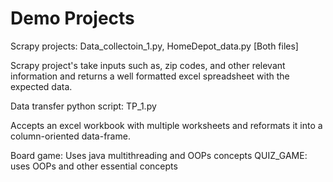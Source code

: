# Demo Projects

Scrapy projects: Data_collectoin_1.py, HomeDepot_data.py [Both files]

Scrapy project's take inputs such as, zip codes, and other relevant information and returns a well formatted excel spreadsheet with the expected data.


Data transfer python script: TP_1.py 

Accepts an excel workbook with multiple worksheets and reformats it into a column-oriented data-frame. 

Board game: Uses java multithreading and OOPs concepts
QUIZ_GAME: uses OOPs and other essential concepts
